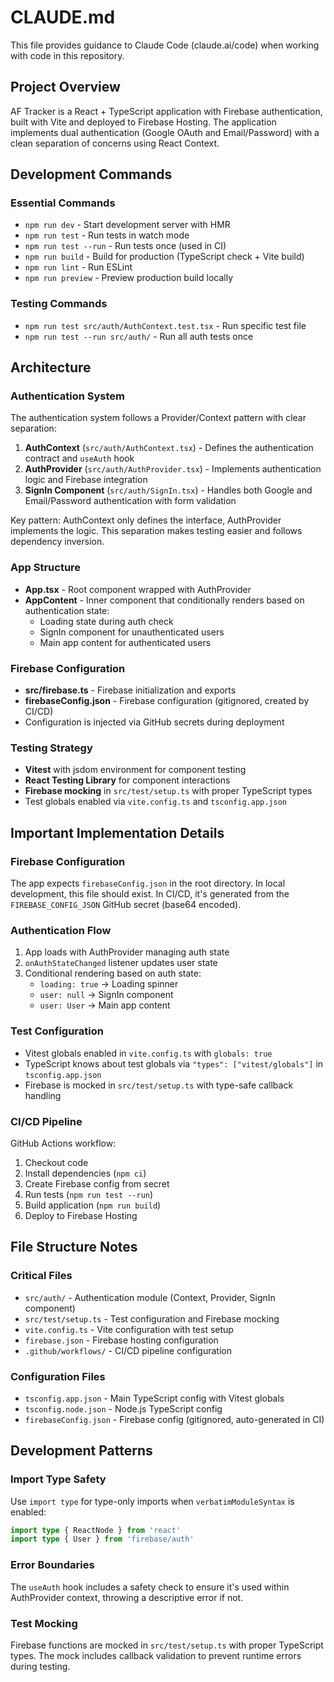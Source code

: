 # CLAUDE.md

This file provides guidance to Claude Code (claude.ai/code) when working with code in this repository.

## Project Overview

AF Tracker is a React + TypeScript application with Firebase authentication, built with Vite and deployed to Firebase Hosting. The application implements dual authentication (Google OAuth and Email/Password) with a clean separation of concerns using React Context.

## Development Commands

### Essential Commands
- `npm run dev` - Start development server with HMR
- `npm run test` - Run tests in watch mode 
- `npm run test --run` - Run tests once (used in CI)
- `npm run build` - Build for production (TypeScript check + Vite build)
- `npm run lint` - Run ESLint
- `npm run preview` - Preview production build locally

### Testing Commands
- `npm run test src/auth/AuthContext.test.tsx` - Run specific test file
- `npm run test --run src/auth/` - Run all auth tests once

## Architecture

### Authentication System
The authentication system follows a Provider/Context pattern with clear separation:

1. **AuthContext** (`src/auth/AuthContext.tsx`) - Defines the authentication contract and `useAuth` hook
2. **AuthProvider** (`src/auth/AuthProvider.tsx`) - Implements authentication logic and Firebase integration
3. **SignIn Component** (`src/auth/SignIn.tsx`) - Handles both Google and Email/Password authentication with form validation

Key pattern: AuthContext only defines the interface, AuthProvider implements the logic. This separation makes testing easier and follows dependency inversion.

### App Structure
- **App.tsx** - Root component wrapped with AuthProvider
- **AppContent** - Inner component that conditionally renders based on authentication state:
  - Loading state during auth check
  - SignIn component for unauthenticated users
  - Main app content for authenticated users

### Firebase Configuration
- **src/firebase.ts** - Firebase initialization and exports
- **firebaseConfig.json** - Firebase configuration (gitignored, created by CI/CD)
- Configuration is injected via GitHub secrets during deployment

### Testing Strategy
- **Vitest** with jsdom environment for component testing
- **React Testing Library** for component interactions
- **Firebase mocking** in `src/test/setup.ts` with proper TypeScript types
- Test globals enabled via `vite.config.ts` and `tsconfig.app.json`

## Important Implementation Details

### Firebase Configuration
The app expects `firebaseConfig.json` in the root directory. In local development, this file should exist. In CI/CD, it's generated from the `FIREBASE_CONFIG_JSON` GitHub secret (base64 encoded).

### Authentication Flow
1. App loads with AuthProvider managing auth state
2. `onAuthStateChanged` listener updates user state
3. Conditional rendering based on auth state:
   - `loading: true` → Loading spinner
   - `user: null` → SignIn component
   - `user: User` → Main app content

### Test Configuration
- Vitest globals enabled in `vite.config.ts` with `globals: true`
- TypeScript knows about test globals via `"types": ["vitest/globals"]` in `tsconfig.app.json`
- Firebase is mocked in `src/test/setup.ts` with type-safe callback handling

### CI/CD Pipeline
GitHub Actions workflow:
1. Checkout code
2. Install dependencies (`npm ci`)
3. Create Firebase config from secret
4. Run tests (`npm run test --run`)
5. Build application (`npm run build`)
6. Deploy to Firebase Hosting

## File Structure Notes

### Critical Files
- `src/auth/` - Authentication module (Context, Provider, SignIn component)
- `src/test/setup.ts` - Test configuration and Firebase mocking
- `vite.config.ts` - Vite configuration with test setup
- `firebase.json` - Firebase hosting configuration
- `.github/workflows/` - CI/CD pipeline configuration

### Configuration Files
- `tsconfig.app.json` - Main TypeScript config with Vitest globals
- `tsconfig.node.json` - Node.js TypeScript config
- `firebaseConfig.json` - Firebase config (gitignored, auto-generated in CI)

## Development Patterns

### Import Type Safety
Use `import type` for type-only imports when `verbatimModuleSyntax` is enabled:
```typescript
import type { ReactNode } from 'react'
import type { User } from 'firebase/auth'
```

### Error Boundaries
The `useAuth` hook includes a safety check to ensure it's used within AuthProvider context, throwing a descriptive error if not.

### Test Mocking
Firebase functions are mocked in `src/test/setup.ts` with proper TypeScript types. The mock includes callback validation to prevent runtime errors during testing.